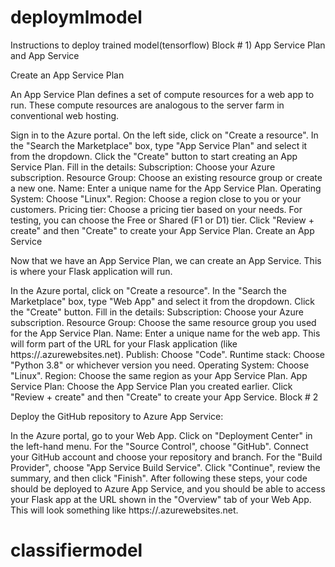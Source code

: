 # deploymlmodel
Instructions to deploy trained model(tensorflow)
 Block # 1) App Service Plan and App Service

Create an App Service Plan

An App Service Plan defines a set of compute resources for a web app to run. 
These compute resources are analogous to the server farm in conventional web hosting.

Sign in to the Azure portal.
On the left side, click on "Create a resource".
In the "Search the Marketplace" box, type "App Service Plan" and select it from the dropdown.
Click the "Create" button to start creating an App Service Plan.
Fill in the details:
Subscription: Choose your Azure subscription.
Resource Group: Choose an existing resource group or create a new one.
Name: Enter a unique name for the App Service Plan.
Operating System: Choose "Linux".
Region: Choose a region close to you or your customers.
Pricing tier: Choose a pricing tier based on your needs. For testing, you can choose the Free or Shared (F1 or D1) tier.
Click "Review + create" and then "Create" to create your App Service Plan.
Create an App Service

Now that we have an App Service Plan, we can create an App Service. This is where your Flask application will run.

In the Azure portal, click on "Create a resource".
In the "Search the Marketplace" box, type "Web App" and select it from the dropdown.
Click the "Create" button.
Fill in the details:
Subscription: Choose your Azure subscription.
Resource Group: Choose the same resource group you used for the App Service Plan.
Name: Enter a unique name for the web app. This will form part of the URL for your Flask application 
(like https://<your-app-name>.azurewebsites.net).
Publish: Choose "Code".
Runtime stack: Choose "Python 3.8" or whichever version you need.
Operating System: Choose "Linux".
Region: Choose the same region as your App Service Plan.
App Service Plan: Choose the App Service Plan you created earlier.
Click "Review + create" and then "Create" to create your App Service.
Block # 2

Deploy the GitHub repository to Azure App Service:

In the Azure portal, go to your Web App.
Click on "Deployment Center" in the left-hand menu.
For the "Source Control", choose "GitHub".
Connect your GitHub account and choose your repository and branch.
For the "Build Provider", choose "App Service Build Service".
Click "Continue", review the summary, and then click "Finish".
After following these steps, your code should be deployed to Azure App Service, and you should be able to 
access your Flask app at the URL shown in the "Overview" tab of your Web App. 
This will look something like https://<your-app-name>.azurewebsites.net.
# classifiermodel
